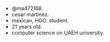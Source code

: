 - @ma472168
- cesar martinez.
- mexican, HGO. student.
- 21 years old.
- computer science on UAEH university.

<!---
ma472168/ma472168 is a ✨ special ✨ repository because its `README.md` (this file) appears on your GitHub profile.
You can click the Preview link to take a look at your changes.
--->
